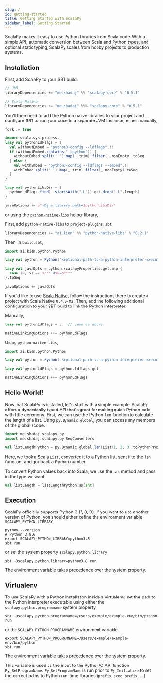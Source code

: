 ```yaml
---
slug: /
id: getting-started
title: Getting Started with ScalaPy
sidebar_label: Getting Started
---
```


ScalaPy makes it easy to use Python libraries from Scala code. With a simple API, automatic conversion between Scala and Python types, and optional static typing, ScalaPy scales from hobby projects to production systems.

## Installation
First, add ScalaPy to your SBT build:
```scala
// JVM
libraryDependencies += "me.shadaj" %% "scalapy-core" % "0.5.1"

// Scala Native
libraryDependencies += "me.shadaj" %%% "scalapy-core" % "0.5.1"
```

You'll then need to add the Python native libraries to your project and configure SBT to run your code in a separate JVM instance, either manually,

```scala
fork := true

import scala.sys.process._
lazy val pythonLdFlags = {
  val withoutEmbed = "python3-config --ldflags".!!
  if (withoutEmbed.contains("-lpython")) {
    withoutEmbed.split(' ').map(_.trim).filter(_.nonEmpty).toSeq
  } else {
    val withEmbed = "python3-config --ldflags --embed".!!
    withEmbed.split(' ').map(_.trim).filter(_.nonEmpty).toSeq
  }
}

lazy val pythonLibsDir = {
  pythonLdFlags.find(_.startsWith("-L")).get.drop("-L".length)
}

javaOptions += s"-Djna.library.path=$pythonLibsDir"
```

or using the [`python-native-libs`](https://github.com/kiendang/python-native-libs) helper library,

First, add `python-native-libs` to `project/plugins.sbt`

```scala
libraryDependencies += "ai.kien" %% "python-native-libs" % "0.2.1"
```

Then, in `build.sbt`,

```scala
import ai.kien.python.Python

lazy val python = Python("<optional-path-to-a-python-interpreter-executable>")

lazy val javaOpts = python.scalapyProperties.get.map {
  case (k, v) => s"""-D$k=$v"""
}.toSeq

javaOptions += javaOpts
```

If you'd like to use [Scala Native](https://scala-native.readthedocs.io/), follow the instructions there to create a project with Scala Native `0.4.0-M2`. Then, add the following additional configuration to your SBT build to link the Python interpreter.

Manually,

```scala
lazy val pythonLdFlags = ... // same as above

nativeLinkingOptions ++= pythonLdFlags
```

Using `python-native-libs`,

```scala
import ai.kien.python.Python

lazy val python = Python("<optional-path-to-a-python-interpreter-executable>")

lazy val pythonLdFlags = python.ldflags.get

nativeLinkingOptions ++= pythonLdFlags
```

## Hello World!
Now that ScalaPy is installed, let's start with a simple example. ScalaPy offers a dynamically typed API that's great for making quick Python calls with little ceremony. First, we can use the Python `len` function to calculate the length of a list. Using `py.Dynamic.global`, you can access any members of the global scope.

```scala mdoc
import me.shadaj.scalapy.py
import me.shadaj.scalapy.py.SeqConverters

val listLengthPython = py.Dynamic.global.len(List(1, 2, 3).toPythonProxy)
```

Here, we took a Scala `List`, converted it to a Python list, sent it to the `len` function, and got back a Python number.

To convert Python values back into Scala, we use the `.as` method and pass in the type we want.

```scala mdoc
val listLength = listLengthPython.as[Int]
```
## Execution
ScalaPy officially supports Python 3.{7, 8, 9}. If you want to use another version of Python, you should either define the environment variable `SCALAPY_PYTHON_LIBRARY`

```shell
python --version
# Python 3.8.6
export SCALAPY_PYTHON_LIBRARY=python3.8
sbt run
```

or set the system property `scalapy.python.library`

```shell
sbt -Dscalapy.python.library=python3.8 run
```

The environment variable takes precedence over the system property.

## Virtualenv

To use ScalaPy with a Python installation inside a virtualenv, set the path to the Python interpreter executable using either the `scalapy.python.programname` system property

```shell
sbt -Dscalapy.python.programname=/Users/example/example-env/bin/python run
```

or the `SCALAPY_PYTHON_PROGRAMNAME` environment variable

```shell
export SCALAPY_PYTHON_PROGRAMNAME=/Users/example/example-env/bin/python
sbt run
```

The environment variable takes precedence over the system property.

This variable is used as the input to the Python/C API function `Py_SetProgramName`. `Py_SetProgramName` is run prior to `Py_Initialize` to set the correct paths to Python run-time libraries (`prefix`, `exec_prefix`, ...).
